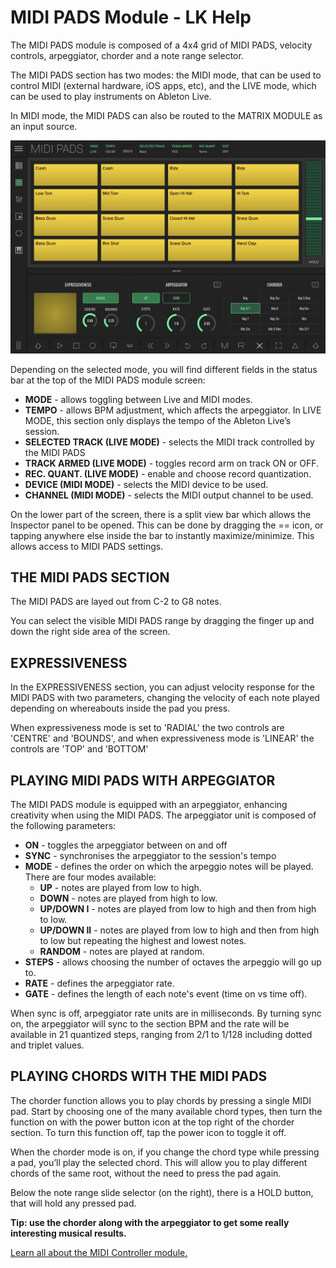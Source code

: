 # MIDI PADS Module - LK Help

The MIDI PADS module is composed of a 4x4 grid of MIDI PADS, velocity controls, arpeggiator, chorder and a note range selector.

The MIDI PADS section has two modes: the MIDI mode, that can be used to control MIDI (external hardware, iOS apps, etc), and the LIVE mode, which can be used to play instruments on Ableton Live.

In MIDI mode, the MIDI PADS can also be routed to the MATRIX MODULE as an input source.

![LK MIDI PADS Module screenshot](/lk/images/pads/overview.jpg?width=2048&height=1536)

Depending on the selected mode, you will find different fields in the status bar at the top of the MIDI PADS module screen:

- **MODE** - allows toggling between Live and MIDI modes.
- **TEMPO** - allows BPM adjustment, which affects the arpeggiator. In LIVE MODE, this section only displays the tempo of the Ableton Live’s session.
- **SELECTED TRACK (LIVE MODE)** - selects the MIDI track controlled by the MIDI PADS
- **TRACK ARMED (LIVE MODE)** - toggles record arm on track ON or OFF.
- **REC. QUANT. (LIVE MODE)** - enable and choose record quantization.
- **DEVICE (MIDI MODE)** - selects the MIDI device to be used.
- **CHANNEL (MIDI MODE)** - selects the MIDI output channel to be used.

On the lower part of the screen, there is a split view bar which allows the Inspector panel to be opened. This can be done by dragging the == icon, or tapping anywhere else inside the bar to instantly maximize/minimize. This allows access to MIDI PADS settings.

## THE MIDI PADS SECTION

The MIDI PADS are layed out from C-2 to G8 notes.

You can select the visible MIDI PADS range by dragging the finger up and down the right side area of the screen.

## EXPRESSIVENESS

In the EXPRESSIVENESS section, you can adjust velocity response for the MIDI PADS with two parameters, changing the velocity of each note played depending on whereabouts inside the pad you press.

When expressiveness mode is set to 'RADIAL' the two controls are 'CENTRE' and 'BOUNDS', and when expressiveness mode is 'LINEAR' the controls are 'TOP' and 'BOTTOM'

## PLAYING MIDI PADS WITH ARPEGGIATOR

The MIDI PADS module is equipped with an arpeggiator, enhancing creativity when using the MIDI PADS. The arpeggiator unit is composed of the following parameters:

- **ON** - toggles the arpeggiator between on and off
- **SYNC** - synchronises the arpeggiator to the session's tempo
- **MODE** - defines the order on which the arpeggio notes will be played. There are four modes available:
  - **UP** - notes are played from low to high.
  - **DOWN** - notes are played from high to low.
  - **UP/DOWN I** - notes are played from low to high and then from high to low.
  - **UP/DOWN II** - notes are played from low to high and then from high to low but repeating the highest and lowest notes.
  - **RANDOM** - notes are played at random.
- **STEPS** - allows choosing the number of octaves the arpeggio will go up to.
- **RATE** - defines the arpeggiator rate.
- **GATE** - defines the length of each note's event (time on vs time off).

When sync is off, arpeggiator rate units are in milliseconds. By turning sync on, the arpeggiator will sync to the section BPM and the rate will be available in 21 quantized steps, ranging from 2/1 to 1/128 including dotted and triplet values.

## PLAYING CHORDS WITH THE MIDI PADS

The chorder function allows you to play chords by pressing a single MIDI pad. Start by choosing one of the many available chord types, then turn the function on with the power button icon at the top right of the chorder section. To turn this function off, tap the power icon to toggle it off.

When the chorder mode is on, if you change the chord type while pressing a pad, you’ll play the selected chord. This will allow you to play different chords of the same root, without the need to press the pad again.

Below the note range slide selector (on the right), there is a HOLD button, that will hold any pressed pad.

**Tip: use the chorder along with the arpeggiator to get some really interesting musical results.**

[Learn all about the MIDI Controller module.](midi-controller)
